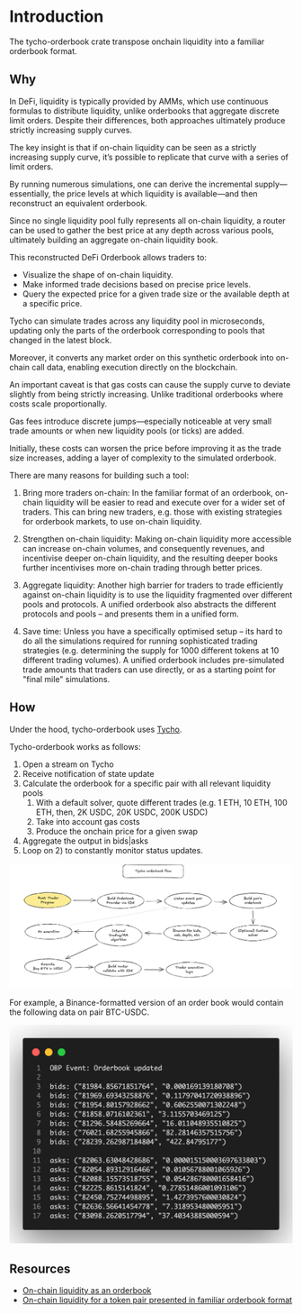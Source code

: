 # Introduction

The tycho-orderbook crate transpose onchain liquidity into a familiar orderbook format.

## Why 

In DeFi, liquidity is typically provided by AMMs, which use continuous formulas to distribute liquidity, unlike orderbooks that aggregate discrete limit orders. Despite their differences, both approaches ultimately produce strictly increasing supply curves.

The key insight is that if on-chain liquidity can be seen as a strictly increasing supply curve, it’s possible to replicate that curve with a series of limit orders.

By running numerous simulations, one can derive the incremental supply—essentially, the price levels at which liquidity is available—and then reconstruct an equivalent orderbook.

Since no single liquidity pool fully represents all on-chain liquidity, a router can be used to gather the best price at any depth across various pools, ultimately building an aggregate on-chain liquidity book.

This reconstructed DeFi Orderbook allows traders to:
- Visualize the shape of on-chain liquidity.
- Make informed trade decisions based on precise price levels.
- Query the expected price for a given trade size or the available depth at a specific price.

Tycho can simulate trades across any liquidity pool in microseconds, updating only the parts of the orderbook corresponding to pools that changed in the latest block.

Moreover, it converts any market order on this synthetic orderbook into on-chain call data, enabling execution directly on the blockchain.

An important caveat is that gas costs can cause the supply curve to deviate slightly from being strictly increasing. Unlike traditional orderbooks where costs scale proportionally.

Gas fees introduce discrete jumps—especially noticeable at very small trade amounts or when new liquidity pools (or ticks) are added.

Initially, these costs can worsen the price before improving it as the trade size increases, adding a layer of complexity to the simulated orderbook.

There are many reasons for building such a tool:

1. Bring more traders on-chain: In the familiar format of an orderbook, on-chain liquidity will be easier to read and execute over for a wider set of traders. This can bring new traders, e.g. those with existing strategies for orderbook markets, to use on-chain liquidity.

2. Strengthen on-chain liquidity: Making on-chain liquidity more accessible can increase on-chain volumes, and consequently revenues, and incentivise deeper on-chain liquidity, and the resulting deeper books further incentivises more on-chain trading through better prices.

3. Aggregate liquidity: Another high barrier for traders to trade efficiently against on-chain liquidity is to use the liquidity fragmented over different pools and protocols. A unified orderbook also abstracts the different protocols and pools – and presents them in a unified form.

4. Save time: Unless you have a specifically optimised setup – its hard to do all the simulations required for running sophisticated trading strategies (e.g. determining the supply for 1000 different tokens at 10 different trading volumes). A unified orderbook includes pre-simulated trade amounts that traders can use directly, or as a starting point for "final mile" simulations.

## How 

Under the hood, tycho-orderbook uses [Tycho](https://docs.propellerheads.xyz/tycho).

Tycho-orderbook works as follows:
1. Open a stream on Tycho
2. Receive notification of state update
3. Calculate the orderbook for a specific pair with all relevant liquidity pools
   1. With a default solver, quote different trades (e.g. 1 ETH, 10 ETH, 100 ETH, then, 2K USDC, 20K USDC, 200K USDC)
   2. Take into account gas costs
   3. Produce the onchain price for a given swap
4. Aggregate the output in bids|asks
5. Loop on 2) to constantly monitor status updates.


![Image](img/escalidraw.flow.png)

For example, a Binance-formatted version of an order book would contain the following data on pair BTC-USDC.

![Image](img/bidask.list.png)


## Resources

- [On-chain liquidity as an orderbook](https://www.propellerheads.xyz/blog/amm-liquidity-as-an-orderbook)
- [On-chain liquidity for a token pair presented in familiar orderbook format](https://github.com/propeller-heads/tycho-x/blob/main/TAP-2.md)